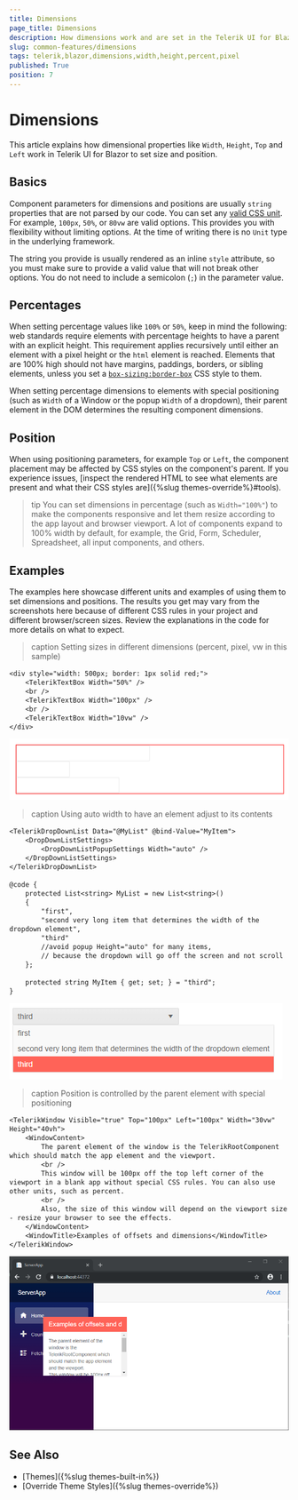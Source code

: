 ```yaml
---
title: Dimensions
page_title: Dimensions
description: How dimensions work and are set in the Telerik UI for Blazor component suite.
slug: common-features/dimensions
tags: telerik,blazor,dimensions,width,height,percent,pixel
published: True
position: 7
---
```


# Dimensions

This article explains how dimensional properties like `Width`, `Height`, `Top` and `Left` work in Telerik UI for Blazor to set size and position.

## Basics

Component parameters for dimensions and positions are usually `string` properties that are not parsed by our code. You can set any [valid CSS unit](https://developer.mozilla.org/en-US/docs/Learn/CSS/Building_blocks/Values_and_units). For example, `100px`, `50%`, or `80vw` are valid options. This provides you with flexibility without limiting options. At the time of writing there is no `Unit` type in the underlying framework.

The string you provide is usually rendered as an inline `style` attribute, so you must make sure to provide a valid value that will not break other options. You do not need to include a semicolon (`;`) in the parameter value.

## Percentages

When setting percentage values like `100%` or `50%`, keep in mind the following: web standards require elements with percentage heights to have a parent with an explicit height. This requirement applies recursively until either an element with a pixel height or the `html` element is reached. Elements that are 100% high should not have margins, paddings, borders, or sibling elements, unless you set a [`box-sizing:border-box`](https://developer.mozilla.org/en-US/docs/Web/CSS/box-sizing) CSS style to them.

When setting percentage dimensions to elements with special positioning (such as `Width` of a Window or the popup `Width` of a dropdown), their parent element in the DOM determines the resulting component dimensions.

## Position

When using positioning parameters, for example `Top` or `Left`, the component placement may be affected by CSS styles on the component's parent. If you experience issues, [inspect the rendered HTML to see what elements are present and what their CSS styles are]({%slug themes-override%}#tools).

>tip You can set dimensions in percentage (such as `Width="100%"`) to make the components responsive and let them resize according to the app layout and browser viewport. A lot of components expand to 100% width by default, for example, the Grid, Form, Scheduler, Spreadsheet, all input components, and others.

## Examples

The examples here showcase different units and examples of using them to set dimensions and positions. The results you get may vary from the screenshots here because of different CSS rules in your project and different browser/screen sizes. Review the explanations in the code for more details on what to expect.

>caption Setting sizes in different dimensions (percent, pixel, vw in this sample)

````CSHTML
<div style="width: 500px; border: 1px solid red;">
    <TelerikTextBox Width="50%" />
    <br />
    <TelerikTextBox Width="100px" />
    <br />
    <TelerikTextBox Width="10vw" />
</div>
````

![Blazor Basic Width Settings](images/basic-width-settings.png)

>caption Using auto width to have an element adjust to its contents

````CSHTML
<TelerikDropDownList Data="@MyList" @bind-Value="MyItem">
    <DropDownListSettings>
        <DropDownListPopupSettings Width="auto" />
    </DropDownListSettings>
</TelerikDropDownList>

@code {
    protected List<string> MyList = new List<string>() 
    {
        "first",
        "second very long item that determines the width of the dropdown element",
        "third"
        //avoid popup Height="auto" for many items,
        // because the dropdown will go off the screen and not scroll
    };

    protected string MyItem { get; set; } = "third";
}
````

![Blazor Auto Size For Dropdown](images/auto-size-for-dropdown.png)


>caption Position is controlled by the parent element with special positioning

````CSHTML
<TelerikWindow Visible="true" Top="100px" Left="100px" Width="30vw" Height="40vh">
    <WindowContent>
        The parent element of the window is the TelerikRootComponent which should match the app element and the viewport.
        <br />
        This window will be 100px off the top left corner of the viewport in a blank app without special CSS rules. You can also use other units, such as percent.
        <br />
        Also, the size of this window will depend on the viewport size - resize your browser to see the effects.
    </WindowContent>
    <WindowTitle>Examples of offsets and dimensions</WindowTitle>
</TelerikWindow>
````

![Blazor Parent Element Offset](images/parent-element-offset.png)

## See Also

* [Themes]({%slug themes-built-in%})
* [Override Theme Styles]({%slug themes-override%})
